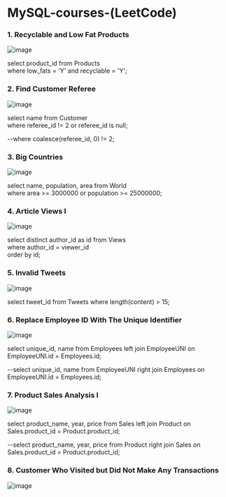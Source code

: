 # MySQL-courses-(LeetCode)

### 1. Recyclable and Low Fat Products

![image](https://github.com/KoshCocna/MySQL-courses-easy-medium-hard-/assets/76080450/c3f0e58a-9a6a-4a1d-88b6-b62eca95fc2d)

select product_id from Products  
where low_fats = 'Y' and recyclable = 'Y';  

### 2. Find Customer Referee  

![image](https://github.com/KoshCocna/MySQL-courses-easy-medium-hard-/assets/76080450/072cd77a-72d7-425d-9516-ecb525bb3097)

select name from Customer  
where referee_id != 2 or referee_id is null;  

--where coalesce(referee_id, 0) != 2;

### 3. Big Countries  

![image](https://github.com/KoshCocna/MySQL-courses-easy-medium-hard-/assets/76080450/c408049e-a993-4e59-ab7e-1bff9768ad9c)
 
select name, population, area from World  
where area >= 3000000 or population >= 25000000;    

### 4. Article Views I  

![image](https://github.com/KoshCocna/MySQL-courses-easy-medium-hard-/assets/76080450/55b4e426-cc90-4246-8800-4bf648b7b161)

select distinct author_id as id from Views  
where author_id = viewer_id  
order by id;  

### 5. Invalid Tweets 

![image](https://github.com/KoshCocna/MySQL-courses-easy-medium-hard-/assets/76080450/f1c624a8-4415-4a8c-b839-f823525fa09f)

select tweet_id from Tweets
where length(content) > 15;

### 6. Replace Employee ID With The Unique Identifier

![image](https://github.com/KoshCocna/MySQL-courses-easy-medium-hard-/assets/76080450/0d4e6e85-327e-4e6d-b851-50b496b5af5b)

select unique_id, name from Employees left join EmployeeUNI on EmployeeUNI.id = Employees.id;

--select unique_id, name from EmployeeUNI right join Employees on EmployeeUNI.id = Employees.id;

### 7. Product Sales Analysis I

![image](https://github.com/KoshCocna/MySQL-courses-easy-medium-hard-/assets/76080450/19b4f27d-8e33-4fe4-8483-f473fae14fd6)

select product_name, year, price from Sales left join Product on Sales.product_id = Product.product_id;

--select product_name, year, price from Product right join Sales on Sales.product_id = Product.product_id;

### 8. Customer Who Visited but Did Not Make Any Transactions

![image](https://github.com/KoshCocna/MySQL-courses-easy-medium-hard-/assets/76080450/a42f4217-4405-4624-af1a-de53186af98b)



